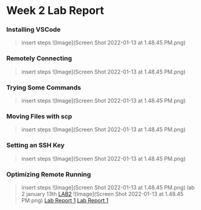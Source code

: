 # Week 2 Lab Report
### Installing VSCode
> insert steps
![Image](Screen Shot 2022-01-13 at 1.48.45 PM.png)
### Remotely Connecting
> insert steps
![Image](Screen Shot 2022-01-13 at 1.48.45 PM.png)
### Trying Some Commands
> insert steps
![Image](Screen Shot 2022-01-13 at 1.48.45 PM.png)
### Moving Files with scp
> insert steps
![Image](Screen Shot 2022-01-13 at 1.48.45 PM.png)
### Setting an SSH Key
> insert steps
![Image](Screen Shot 2022-01-13 at 1.48.45 PM.png)
### Optimizing Remote Running
> insert steps
![Image](Screen Shot 2022-01-13 at 1.48.45 PM.png)
lab 2
january 13th
[LAB2](https://ucsd-cse15l-w22.github.io/week/week2/)
![Image](Screen Shot 2022-01-13 at 1.48.45 PM.png)
[Lab Report 1](page.html)
[Lab Report 1](https://amtjitro.github.io/cse15l-lab-reports/page.html)